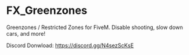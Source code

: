 # FX_Greenzones

Greenzones / Restricted Zones for FiveM. Disable shooting, slow down cars, and more!

Discord Donwload: https://discord.gg/N4sezScKsE


